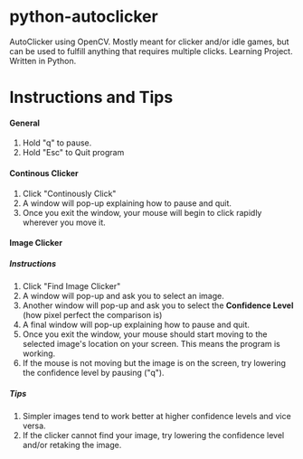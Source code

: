 # python-autoclicker
AutoClicker using OpenCV. Mostly meant for clicker and/or idle games, but can be used to fulfill anything that requires multiple clicks. Learning Project. Written in Python. 
# Instructions and Tips
#### General
1. Hold "q" to pause.
2. Hold "Esc" to Quit program
#### Continous Clicker
1. Click "Continously Click"
2. A window will pop-up explaining how to pause and quit.
3. Once you exit the window, your mouse will begin to click rapidly wherever you move it.
#### Image Clicker
##### Instructions
1. Click "Find Image Clicker"
2. A window will pop-up and ask you to select an image. 
3. Another window will pop-up and ask you to select the **Confidence Level** (how pixel perfect the comparison is)
4. A final window will pop-up explaining how to pause and quit.
5. Once you exit the window, your mouse should start moving to the selected image's location on your screen. This means the program is working.
6. If the mouse is not moving but the image is on the screen, try lowering the confidence level by pausing ("q").
##### Tips
1. Simpler images tend to work better at higher confidence levels and vice versa.
2. If the clicker cannot find your image, try lowering the confidence level and/or retaking the image. 

